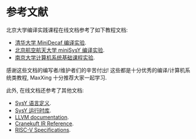 # 参考文献

北京大学编译实践课程在线文档参考了如下教程文档:

* [清华大学 MiniDecaf 编译实验](https://decaf-lang.github.io/minidecaf-tutorial/).
* [北京航空航天大学 miniSysY 编译实验](https://buaa-se-compiling.github.io/miniSysY-tutorial/).
* [南京大学计算机系统基础课程实验](https://nju-projectn.github.io/ics-pa-gitbook/ics2021/index.html).

感谢这些文档的编写者/维护者们的辛苦付出! 这些都是十分优秀的编译/计算机系统类教程, MaxXing 十分推荐大家一起学习.

此外, 在线文档还参考了其他文档:

* [SysY 语言定义](https://gitlab.eduxiji.net/nscscc/compiler2021/-/blob/master/SysY%E8%AF%AD%E8%A8%80%E5%AE%9A%E4%B9%89.pdf).
* [SysY 运行时库](https://gitlab.eduxiji.net/nscscc/compiler2021/-/blob/master/SysY%E8%BF%90%E8%A1%8C%E6%97%B6%E5%BA%93.pdf).
* [LLVM documentation](https://llvm.org/docs/).
* [Cranekuft IR Reference](https://github.com/bytecodealliance/wasmtime/blob/main/cranelift/docs/ir.md).
* [RISC-V Specifications](https://riscv.org/technical/specifications/).
